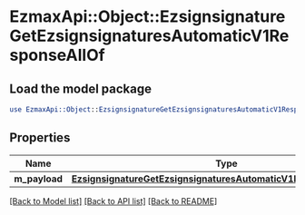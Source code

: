 # EzmaxApi::Object::EzsignsignatureGetEzsignsignaturesAutomaticV1ResponseAllOf

## Load the model package
```perl
use EzmaxApi::Object::EzsignsignatureGetEzsignsignaturesAutomaticV1ResponseAllOf;
```

## Properties
Name | Type | Description | Notes
------------ | ------------- | ------------- | -------------
**m_payload** | [**EzsignsignatureGetEzsignsignaturesAutomaticV1ResponseMPayload**](EzsignsignatureGetEzsignsignaturesAutomaticV1ResponseMPayload.md) |  | 

[[Back to Model list]](../README.md#documentation-for-models) [[Back to API list]](../README.md#documentation-for-api-endpoints) [[Back to README]](../README.md)



